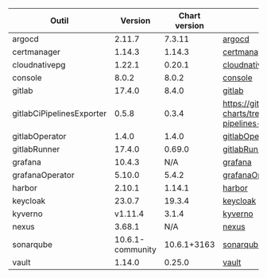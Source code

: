 | Outil                     | Version          | Chart version | Source                                                                                  |
| ------------------------- | ---------------- | ------------- | --------------------------------------------------------------------------------------- |
| argocd                    | 2.11.7           | 7.3.11        | [argocd](https://artifacthub.io/packages/helm/argo/argo-cd)                             |
| certmanager               | 1.14.3           | 1.14.3        | [certmanager](https://github.com/cert-manager/cert-manager/releases)                    |
| cloudnativepg             | 1.22.1           | 0.20.1        | [cloudnativepg](https://artifacthub.io/packages/helm/cloudnative-pg/cloudnative-pg)     |
| console                   | 8.0.2            | 8.0.2         | [console](https://github.com/cloud-pi-native/console/releases)                          |
| gitlab                    | 17.4.0           | 8.4.0         | [gitlab](https://artifacthub.io/packages/helm/gitlab/gitlab)                            |
| gitlabCiPipelinesExporter | 0.5.8            | 0.3.4         | https://github.com/mvisonneau/helm-charts/tree/main/charts/gitlab-ci-pipelines-exporter |
| gitlabOperator            | 1.4.0            | 1.4.0         | [gitlabOperator](https://gitlab.com/gitlab-org/cloud-native/gitlab-operator/-/tags)     |
| gitlabRunner              | 17.4.0           | 0.69.0        | [gitlabRunner](https://gitlab.com/gitlab-org/charts/gitlab-runner/-/tags)               |
| grafana                   | 10.4.3            | N/A           | [grafana](https://github.com/grafana/grafana/tags)                                      |
| grafanaOperator           | 5.10.0            | 5.4.2         | [grafanaOperator](https://github.com/grafana/grafana-operator/tags)                     |
| harbor                    | 2.10.1           | 1.14.1        | [harbor](https://artifacthub.io/packages/helm/harbor/harbor)                            |
| keycloak                  | 23.0.7           | 19.3.4        | [keycloak](https://artifacthub.io/packages/helm/bitnami/keycloak)                       |
| kyverno                   | v1.11.4          | 3.1.4         | [kyverno](https://artifacthub.io/packages/helm/kyverno/kyverno)                         |
| nexus                     | 3.68.1           | N/A           | [nexus](https://hub.docker.com/r/sonatype/nexus3/)                                      |
| sonarqube                 | 10.6.1-community | 10.6.1+3163   | [sonarqube](https://artifacthub.io/packages/helm/sonarqube/sonarqube)                   |
| vault                     | 1.14.0           | 0.25.0        | [vault](https://artifacthub.io/packages/helm/hashicorp/vault)                           |
